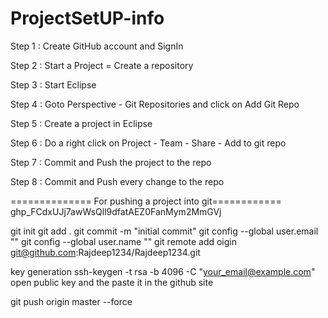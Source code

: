 # ProjectSetUP-info
Step 1 : Create GitHub account and SignIn

Step 2 : Start a Project = Create a repository

Step 3 : Start Eclipse

Step 4 : Goto Perspective - Git Repositories and click on Add Git Repo

Step 5 : Create a project in Eclipse

Step 6 : Do a right click on Project - Team - Share - Add to git repo

Step 7 : Commit and Push the project to the repo

Step 8 : Commit and Push every change to the repo

============== For pushing a project into git============
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

git init
git add .
git commit -m "initial commit"
git config --global user.email ""
git config --global user.name ""
git remote add oigin git@github.com:Rajdeep1234/Rajdeep1234.git
 
key generation 
  ssh-keygen -t rsa -b 4096 -C "your_email@example.com"
  open public key and the paste it in the github site

git push origin master --force
